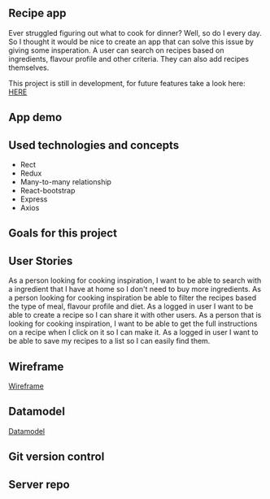 ## Recipe app 

Ever struggled figuring out what to cook for dinner? Well, so do I every day. So I thought it would be nice to create an app that can solve this issue by giving some insperation. A user can search on recipes based on ingredients, flavour profile and other criteria. They can also add recipes themselves.

This project is still in development, for future features take a look here:
[HERE](https://github.com/JenniSvensson/Recipe-app-client/projects/1)

## App demo

## Used technologies and concepts
- Rect
- Redux
- Many-to-many relationship
- React-bootstrap
- Express
- Axios

## Goals for this project

## User Stories

As a person looking for cooking inspiration, I want to be able to search with a ingredient that I have at home so I don't need to buy more ingredients.
As a person looking for cooking inspiration be able to filter the recipes based the type of meal, flavour profile and diet.
As a logged in user I want to be able to create a recipe so I can share it with other users.
As a person that is looking for cooking inspiration, I want to be able to get the full instructions on a recipe when I click on it so I can make it.
As a logged in user I want to be able to save my recipes to a list so I can easily find them.

## Wireframe

[Wireframe]()

## Datamodel

[Datamodel]()

## Git version control

## Server repo
